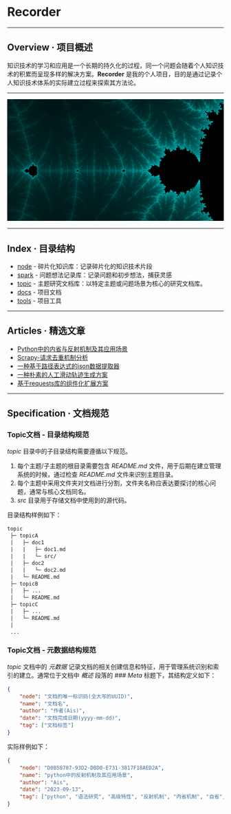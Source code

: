 # Recorder

--------------------------------------------------
## Overview · 项目概述

知识技术的学习和应用是一个长期的持久化的过程，同一个问题会随着个人知识技术的积累而呈现多样的解决方案。**Recorder** 是我的个人项目，目的是通过记录个人知识技术体系的实际建立过程来探索其方法论。

--------------------------------------------------
![MandelbrotSet](./docs/index.png)

--------------------------------------------------
## Index · 目录结构
* [node](./node/README.md) - 碎片化知识库：记录碎片化的知识技术片段
* [spark](./spark/README.md) - 问题想法记录库：记录问题和初步想法，捕获灵感
* [topic](./topic/README.md) - 主题研究文档库：以特定主题或问题场景为核心的研究文档库。
* [docs](./docs/) - 项目文档
* [tools](./tools/) - 项目工具

--------------------------------------------------
## Articles · 精选文章
* [Python中的内省与反射机制及其应用场景](./topic/Pythonic/Python中的内省与反射机制及其应用场景/Python中的内省与反射机制及其应用场景.md)
* [Scrapy-请求去重机制分析](./topic/Scrapy/Scrapy-请求去重机制分析/Scrapy-请求去重机制分析.md)
* [一种基于路径表达式的json数据提取器](./topic/Extractor/一种基于路径表达式的json数据提取器/一种基于路径表达式的json数据提取器.md)
* [一种朴素的人工滑动轨迹生成方案](./topic/Captcha/一种朴素的人工滑动轨迹生成方案/一种朴素的人工滑动轨迹生成方案.md)
* [基于requests库的组件化扩展方案](./topic/Collector/基于requests库的组件化扩展方案/基于requests库的组件化扩展方案.md)

--------------------------------------------------
## Specification · 文档规范

### Topic文档 - 目录结构规范
*topic* 目录中的子目录结构需要遵循以下规范。
1. 每个主题/子主题的根目录需要包含 *README.md* 文件，用于后期在建立管理系统的时候，通过检查 *README.md* 文件来识别主题目录。
2. 每个主题中采用文件夹对文档进行分割，文件夹名称应表达要探讨的核心问题，通常与核心文档同名。
3. *src* 目录用于存储文档中使用到的源代码。

目录结构样例如下：
```
topic
 ├─ topicA
 |   ├─ doc1
 |   |   ├─ doc1.md
 |   |   └─ src/
 |   ├─ doc2
 |   |   └─ doc2.md
 |   └─ README.md
 ├─ topicB
 |   ├─ ...
 |   └─ README.md
 ├─ topicC
 |   ├─ ...
 |   └─ README.md
 |
 ...
```

### Topic文档 - 元数据结构规范
*topic* 文档中的 *元数据* 记录文档的相关创建信息和特征，用于管理系统识别和索引的建立。通常位于文档中 *概述* 段落的 *### Meta* 标题下，其结构定义如下：

```json
{
    "node": "文档的唯一标识码(全大写的UUID)",
    "name": "文档名",
    "author": "作者(Ais)",
    "date": "文档完成日期(yyyy-mm-dd)",
    "tag": ["文档标签"] 
}
```

实际样例如下：

```json
{
    "node": "D0B58787-93D2-DBD0-E731-3817F18AED2A",
    "name": "python中的反射机制及其应用场景",
    "author": "Ais",
    "date": "2023-09-13",
    "tag": ["python", "语法研究", "高级特性", "反射机制", "内省机制", "自省", "动态构建"]
}
```
